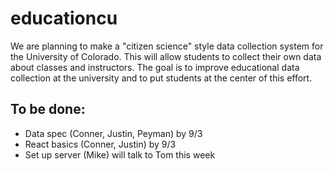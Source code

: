 # educationcu
We are planning to make a "citizen science" style data collection system for the University of Colorado. This will allow students to collect their own data about classes and instructors. The goal is to improve educational data collection at the university and to put students at the center of this effort.

## To be done:
- Data spec (Conner, Justin, Peyman) by 9/3
- React basics (Conner, Justin) by 9/3
- Set up server (Mike) will talk to Tom this week
